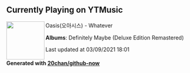 ## Currently Playing on YTMusic

[<img align="left" width="100" src="https://lh3.googleusercontent.com/I9nU6QIPVMvC2vyjZY3ZIHBXmRTDS_dhC7IBd-ZCZuI6Le7zpXkh525v9EgI6qT_mzONzVZgmwVw96FG">](https://music.youtube.com/watch?v=LA279p9K7GY)

Oasis(오아시스) - Whatever

**Albums**: Definitely Maybe (Deluxe Edition Remastered)

Last updated at 03/09/2021 18:01

#### Generated with [20chan/github-now](https://github.com/20chan/github-now)


<!--
**20chan/20chan** is a ✨ _special_ ✨ repository because its `README.md` (this file) appears on your GitHub profile.

Here are some ideas to get you started:

- 🔭 I’m currently working on ...
- 🌱 I’m currently learning ...
- 👯 I’m looking to collaborate on ...
- 🤔 I’m looking for help with ...
- 💬 Ask me about ...
- 📫 How to reach me: ...
- 😄 Pronouns: ...
- ⚡ Fun fact: ...
-->
